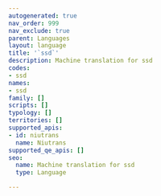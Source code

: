 ```yaml
---
autogenerated: true
nav_order: 999
nav_exclude: true
parent: Languages
layout: language
title: '`ssd`'
description: Machine translation for ssd
codes:
- ssd
names:
- ssd
family: []
scripts: []
typology: []
territories: []
supported_apis:
- id: niutrans
  name: Niutrans
supported_qe_apis: []
seo:
  name: Machine translation for ssd
  type: Language

---
```


